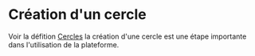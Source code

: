 
# Création d'un cercle 

Voir la défition [Cercles](../../concept/cercle.md)
la création d'une cercle est une étape importante dans l'utilisation de la plateforme.


